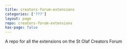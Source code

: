 ```yaml
---
title: creators-forum-extensions
categories: ['???']
layout: page
repo: creators-forum-extensions
has-page: false
---
```


A repo for all the extensions on the St Olaf Creators Forum
